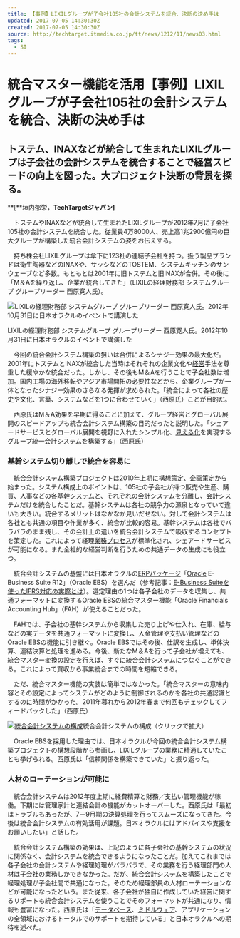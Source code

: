 ```yaml
---
title: 【事例】LIXILグループが子会社105社の会計システムを統合、決断の決め手は
updated: 2017-07-05 14:30:30Z
created: 2017-07-05 14:30:30Z
source: http://techtarget.itmedia.co.jp/tt/news/1212/11/news03.html
tags:
  - SI
---
```


# 統合マスター機能を活用【事例】LIXILグループが子会社105社の会計システムを統合、決断の決め手は

## トステム、INAXなどが統合して生まれたLIXILグループは子会社の会計システムを統合することで経営スピードの向上を図った。大プロジェクト決断の背景を探る。

**[**垣内郁栄，**TechTargetジャパン]**

　トステムやINAXなどが統合して生まれたLIXILグループが2012年7月に子会社105社の会計システムを統合した。従業員4万8000人、売上高1兆2900億円の巨大グループが構築した統合会計システムの姿をお伝えする。

　持ち株会社LIXILグループは傘下に123社の連結子会社を持つ。扱う製品ブランドは衛生陶器などのINAXや、サッシなどのTOSTEM、システムキッチンのサンウェーブなど多数。もともとは2001年に旧トステムと旧INAXが合併。その後に「M＆Aを繰り返し、企業が統合してきた」（LIXILの経理財務部 システムグループ グループリーダー 西原寛人氏）。

![LIXILの経理財務部 システムグループ グループリーダー 西原寛人氏。2012年10月31日に日本オラクルのイベントで講演した](../_resources/ik_tt_lixil01.jpg)

LIXILの経理財務部 システムグループ グループリーダー 西原寛人氏。2012年10月31日に日本オラクルのイベントで講演した

　今回の統合会計システム構築の狙いは合併によるシナジー効果の最大化だ。2001年にトステムとINAXが統合した当時はそれぞれの企業文化や[経営](http://techtarget.itmedia.co.jp/tt/wpkw/management.html)手法を尊重した緩やかな統合だった。しかし、その後もM＆Aを行うことで子会社数は増加。国内工場の海外移転やアジア市場開拓の必要性などから、企業グループが一体となったシナジー効果のさらなる発揮が求められた。「統合によって各社の歴史や文化、言葉、システムなどを1つに合わせていく」（西原氏）ことが目的だ。

　西原氏はM＆A効果を早期に得ることに加えて、グループ経営とグローバル展開のスピードアップも統合会計システム構築の目的だったと説明した。「シェアードサービスとグローバル展開を視野に入れたシンプル化、[見える化](http://techtarget.itmedia.co.jp/tt/wpkw/visualization.html)を実現するグループ統一会計システムを構築する」（西原氏）

### 基幹システム切り離しで統合を容易に

　統合会計システム構築プロジェクトは2010年上期に構想策定、企画策定から始まった。システム構成上のポイントは、105社の子会社が持つ販売や生産、購買、[人事](http://techtarget.itmedia.co.jp/tt/wpkw/personnel.html)などの各[基幹システム](http://techtarget.itmedia.co.jp/tt/wpkw/mainsystem.html)と、それぞれの会計システムを分離し、会計システムだけを統合したことだ。基幹システムは各社の競争力の源泉となっていて違いも大きい。統合するメリットはなかなか見いだせない。対して会計システムは各社とも共通の項目や作業が多く、統合が比較的容易。基幹システムは各社でバラバラのまま残し、その会計上の違いを統合会計システムで吸収するコンセプトを策定した。これによって経理[業務プロセス](http://techtarget.itmedia.co.jp/tt/wpkw/gyoumuprocess.html)が標準化され、シェアードサービスが可能になる。また全社的な経営判断を行うための共通データの生成にも役立つ。

　統合会計システムの基盤には日本オラクルの[ERPパッケージ](http://techtarget.itmedia.co.jp/tt/wpkw/erp.html)「[Oracle](http://techtarget.itmedia.co.jp/tt/wpkw/oracle.html) E-Business Suite R12」（Oracle EBS）を選んだ（参考記事：[E-Business Suiteを使ったIFRS対応の実際とは](http://techtarget.itmedia.co.jp/tt/news/0912/10/news02.html)）。選定理由の1つは各子会社のデータを収集し、共通フォーマットに変換するOracle EBSの統合マスター機能「Oracle Financials Accounting Hub」（FAH）が使えることだった。

　FAHでは、子会社の基幹システムから収集した売り上げや仕入れ、在庫、給与などの実データを共通フォーマットに変換し、入金管理や支払い管理などのOracle EBSの機能に引き継ぐ。Oracle EBSではその後、仕訳を生成し、単体決算、連結決算と処理を進める。今後、新たなM＆Aを行って子会社が増えても、統合マスター変換の設定を行えば、すぐに統合会計システムにつなぐことができる。これによって買収から事業統合までの時間を短縮できる。

　ただ、統合マスター機能の実装は簡単ではなかった。「統合マスターの意味内容とその設定によってシステムがどのように制御されるのかを各社の共通認識とするのに時間がかかった。2011年暮れから2012年春まで何回もチェックしてフィードバックした」（西原氏）

[![統合会計システムの構成](../_resources/ik_tt_lixil02.jpg)](http://image.itmedia.co.jp/l/im/tt/news/1212/11/l_ik_tt_lixil02.jpg)統合会計システムの構成（クリックで拡大）

　Oracle EBSを採用した理由では、日本オラクルが今回の統合会計システム構築プロジェクトの構想段階から参画し、LIXILグループの業務に精通していたことも挙げられる。西原氏は「信頼関係を構築できていた」と振り返った。

### 人材のローテーションが可能に

　統合会計システムは2012年度上期に経費精算と財務／支払い管理機能が稼働。下期には管理家計と連結会計の機能がカットオーバーした。西原氏は「最初はトラブルもあったが、7－9月期の決算処理を行ってスムーズになってきた。今後は統合会計システムの有効活用が課題。日本オラクルにはアドバイスや支援をお願いしたい」と話した。

　統合会計システム構築の効果は、上記のように各子会社の基幹システムの状況に関係なく、会計システムを統合できるようになったことだ。加えてこれまでは各子会社の会計システムや経理処理がバラバラで、その業務を行う経理部門の人材は子会社の業務しかできなかった。だが、統合会計システムを構築したことで経理処理が子会社間で共通になった。そのため経理部員の人材ローテーションなどが可能になったという。また従来、各子会社が独自に作成していた経営に関するリポートも統合会計システムを使うことでそのフォーマットが共通になり、情報も豊富になった。西原氏は「[データベース](http://techtarget.itmedia.co.jp/tt/wpkw/database.html)、[ミドルウェア](http://techtarget.itmedia.co.jp/tt/wpkw/middleware.html)、アプリケーションの全領域におけるトータルでのサポートを期待している」と日本オラクルへの期待を述べた。